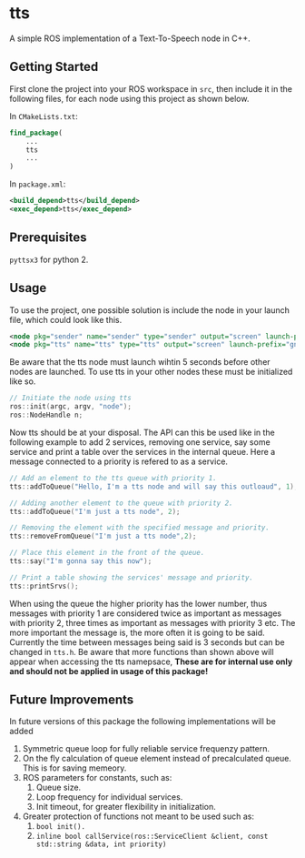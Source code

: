 # tts
A simple ROS implementation of a Text-To-Speech node in C++.
## Getting Started
First clone the project into your ROS workspace in ``` src ```, 
then include it in the following files, for each node using this project as shown below.

In ```CMakeLists.txt```:
```CMake
find_package(
	...
  	tts
	...
)
```

In ```package.xml```:
```xml
<build_depend>tts</build_depend>
<exec_depend>tts</exec_depend>
```
## Prerequisites
``` pyttsx3 ``` for python 2.
## Usage
To use the project, one possible solution is include the node in your launch file, which could look like this.
```xml
<node pkg="sender" name="sender" type="sender" output="screen" launch-prefix="gnome-terminal -e" />
<node pkg="tts" name="tts" type="tts" output="screen" launch-prefix="gnome-terminal -e"/>
```
Be aware that the tts node must launch wihtin 5 seconds before other nodes are launched.
To use tts in your other nodes these must be initialized like so.
```cpp
// Initiate the node using tts
ros::init(argc, argv, "node");
ros::NodeHandle n;
```
Now tts should be at your disposal.
The API can this be used like in the following example to add 2 services, removing one service, say some service and print a table over the services in the internal queue. Here a message connected to a priority is refered to as a service.

```cpp
// Add an element to the tts queue with priority 1.
tts::addToQueue("Hello, I'm a tts node and will say this outloaud", 1);

// Adding another element to the queue with priority 2.
tts::addToQueue("I'm just a tts node", 2);

// Removing the element with the specified message and priority.
tts::removeFromQueue("I'm just a tts node",2);

// Place this element in the front of the queue.
tts::say("I'm gonna say this now");

// Print a table showing the services' message and priority.
tts::printSrvs();
```
When using the queue the higher priority has the lower number, thus messages with priority 1 are considered twice as important as messages with priority 2, three times as important as messages with priority 3 etc.
The more important the message is, the more often it is going to be said. Currently the time between messages being said is 3 seconds but can be changed in ```tts.h```.
Be aware that more functions than shown above will appear when accessing the tts namepsace, **These are for internal use only and should not be applied in usage of this package!** 
## Future Improvements
In future versions of this package the following implementations will be added 
1. Symmetric queue loop for fully reliable service frequenzy pattern.
2. On the fly calculation of queue element instead of precalculated queue. This is for saving memeory.
3. ROS parameters for constants, such as:
   1. Queue size.
   2. Loop frequency for individual services.
   3. Init timeout, for greater flexibility in initialization.
4. Greater protection of functions not meant to be used such as:
   1. ```bool init().```
   2. ``` inline bool callService(ros::ServiceClient &client, const std::string &data, int priority) ```

